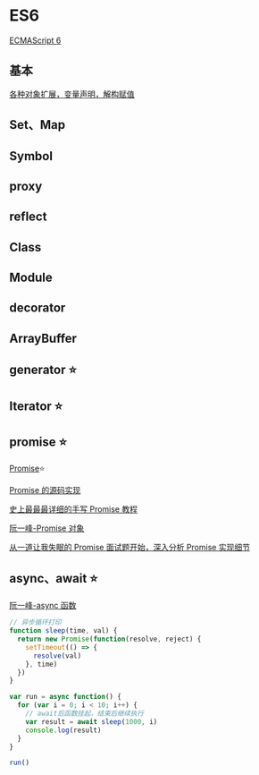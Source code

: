 # ES6

[ECMAScript 6](https://es6.ruanyifeng.com/#docs/intro)

## 基本

[各种对象扩展，变量声明，解构赋值](https://juejin.cn/post/6844903655125024776)

## Set、Map

## Symbol

## proxy

## reflect

## Class

## Module

## decorator

## ArrayBuffer

## generator ⭐

## Iterator ⭐

## promise ⭐

[Promise](https://juejin.cn/post/6844904004007247880#heading-36)⭐

[Promise 的源码实现](https://juejin.im/post/6844903796129136654)

[史上最最最详细的手写 Promise 教程](https://juejin.im/post/6844903625769091079#heading-10)

[阮一峰-Promise 对象](https://es6.ruanyifeng.com/#docs/promise)

[从一道让我失眠的 Promise 面试题开始，深入分析 Promise 实现细节](https://juejin.cn/post/6945319439772434469)

## async、await ⭐

[阮一峰-async 函数](https://es6.ruanyifeng.com/#docs/async)

```js
// 异步循环打印
function sleep(time, val) {
  return new Promise(function(resolve, reject) {
    setTimeout(() => {
      resolve(val)
    }, time)
  })
}

var run = async function() {
  for (var i = 0; i < 10; i++) {
    // await后函数挂起，结束后继续执行
    var result = await sleep(1000, i)
    console.log(result)
  }
}

run()
```
